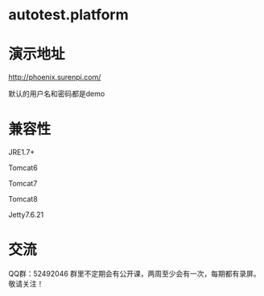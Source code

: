 # autotest.platform

# 演示地址
http://phoenix.surenpi.com/

默认的用户名和密码都是demo

# 兼容性
JRE1.7+

Tomcat6

Tomcat7

Tomcat8

Jetty7.6.21

# 交流
QQ群：52492046
群里不定期会有公开课，两周至少会有一次，每期都有录屏。敬请关注！